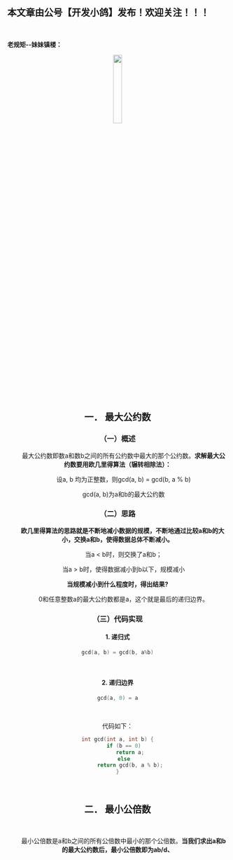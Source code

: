 ﻿## 本文章由公号【开发小鸽】发布！欢迎关注！！！
<br>

**老规矩--妹妹镇楼：**
<center>
<img src="https://img-blog.csdnimg.cn/20200721223424816.JPG"   width="20%">

## 一．	最大公约数
### （一）概述
&nbsp;  &nbsp;  &nbsp;  &nbsp;最大公约数即数a和数b之间的所有公约数中最大的那个公约数。**求解最大公约数要用欧几里得算法（辗转相除法）：**

&nbsp;  &nbsp;  &nbsp;  &nbsp;设a, b 均为正整数，则gcd(a, b) = gcd(b, a % b)

&nbsp;  &nbsp;  &nbsp;  &nbsp;gcd(a, b)为a和b的最大公约数
<br>

### （二）思路
**&nbsp;  &nbsp;  &nbsp;  &nbsp;欧几里得算法的思路就是不断地减小数据的规模，不断地通过比较a和b的大小，交换a和b，使得数据总体不断减小。**

&nbsp;  &nbsp;  &nbsp;  &nbsp;当a < b时，则交换了a和b；

&nbsp;  &nbsp;  &nbsp;  &nbsp;当a > b时，使得数据减小到b以下，规模减小
<br>

**当规模减小到什么程度时，得出结果?**

&nbsp;  &nbsp;  &nbsp;  &nbsp;0和任意整数a的最大公约数都是a，这个就是最后的递归边界。
<br>

### （三）代码实现
#### 1. 递归式

```cpp
gcd(a, b) = gcd(b, a%b)
```
<br>

#### 2. 递归边界

```cpp
gcd(a, 0) = a
```
<br>

代码如下：

```cpp
int gcd(int a, int b) {
	if (b == 0)
		return a;
	else
		return gcd(b, a % b);
}
```
<br>

## 二．	最小公倍数
<br>

&nbsp;  &nbsp;  &nbsp;  &nbsp;最小公倍数是a和b之间的所有公倍数中最小的那个公倍数。**当我们求出a和b的最大公约数后，最小公倍数即为ab/d、**





